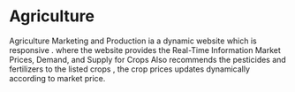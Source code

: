 # Agriculture
Agriculture Marketing and Production ia a dynamic website which is responsive . where the website provides the Real-Time Information
Market Prices, Demand, and Supply for Crops Also recommends the pesticides and fertilizers to the listed crops , the crop prices updates dynamically according to market price.
